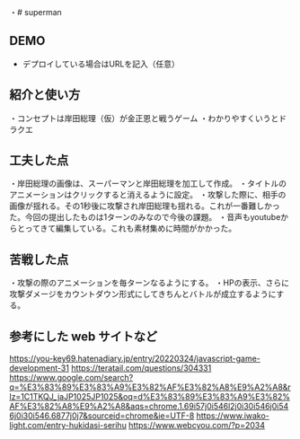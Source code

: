 ・# superman
## DEMO

  - デプロイしている場合はURLを記入（任意）

## 紹介と使い方
・コンセプトは岸田総理（仮）が金正恩と戦うゲーム
・わかりやすくいうとドラクエ

## 工夫した点
・岸田総理の画像は、スーパーマンと岸田総理を加工して作成。
・タイトルのアニメーションはクリックすると消えるように設定。
・攻撃した際に、相手の画像が揺れる。その1秒後に攻撃され岸田総理も揺れる。これが一番難しかった。今回の提出したものは1ターンのみなので今後の課題。
・音声もyoutubeからとってきて編集している。これも素材集めに時間がかかった。

## 苦戦した点
・攻撃の際のアニメーションを毎ターンなるようにする。
・HPの表示、さらに攻撃ダメージをカウントダウン形式にしてきちんとバトルが成立するようにする。

## 参考にした web サイトなど
https://you-key69.hatenadiary.jp/entry/20220324/javascript-game-development-31
https://teratail.com/questions/304331
https://www.google.com/search?q=%E3%83%89%E3%83%A9%E3%82%AF%E3%82%A8%E9%A2%A8&rlz=1C1TKQJ_jaJP1025JP1025&oq=d%E3%83%89%E3%83%A9%E3%82%AF%E3%82%A8%E9%A2%A8&aqs=chrome.1.69i57j0i546l2j0i30i546j0i546j0i30i546.6877j0j7&sourceid=chrome&ie=UTF-8
https://www.iwako-light.com/entry-hukidasi-serihu
https://www.webcyou.com/?p=2034
  